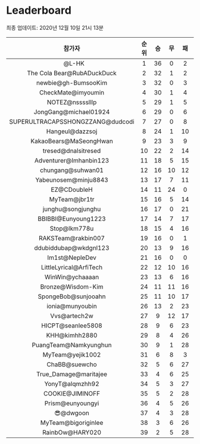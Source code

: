 # Leaderboard
최종 업데이트: 2020년 12월 10일 21시 13분




| 참가자 | 순위 | 승 | 무 | 패 | 승점 |
|:---:|:---:|:---:|:---:|:---:|:---:|
| ⠀@L-HK | 1 | 36 | 0 | 2 | 108 |
| The Cola Bear@RubADuckDuck | 2 | 32 | 1 | 2 | 97 |
| newbie@gh-BumsooKim | 3 | 32 | 0 | 3 | 96 |
| CheckMate@imyoumin | 4 | 30 | 1 | 4 | 91 |
| NOTEZ@nsssslllp | 5 | 29 | 1 | 5 | 88 |
| JongGang@michael01924 | 6 | 29 | 0 | 6 | 87 |
| SUPERULTRACAPSSHONGZZANG@dudcodi | 7 | 27 | 0 | 8 | 81 |
| Hangeul@dazzsoj | 8 | 24 | 1 | 10 | 73 |
| KakaoBears@MaSeongHwan | 9 | 23 | 3 | 9 | 72 |
| tresed@dnalsitresed | 10 | 22 | 2 | 14 | 68 |
| Adventurer@Imhanbin123 | 11 | 18 | 5 | 15 | 59 |
| chungang@suhwan01 | 12 | 16 | 10 | 12 | 58 |
| Yabeunosem@minju8843 | 13 | 17 | 7 | 11 | 58 |
| EZ@CDoubleH | 14 | 11 | 24 | 0 | 57 |
| MyTeam@jbr1tr | 15 | 16 | 5 | 14 | 53 |
| junghu@songjunghu | 16 | 17 | 0 | 21 | 51 |
| BBIBBI@Eunyoung1223 | 17 | 14 | 7 | 17 | 49 |
| Stop@lkm778u | 18 | 15 | 4 | 16 | 49 |
| RAKSTeam@rakbin007 | 19 | 16 | 0 | 1 | 48 |
| ddubiddubap@wkdgnl123 | 20 | 13 | 9 | 16 | 48 |
| Im1st@NepleDev | 21 | 16 | 0 | 0 | 48 |
| LittleLyrical@ArfiTech | 22 | 12 | 10 | 16 | 46 |
| WinWin@ychaaaan | 23 | 13 | 6 | 16 | 45 |
| Bronze@Wisdom-Kim | 24 | 11 | 11 | 16 | 44 |
| SpongeBob@sunjooahn | 25 | 11 | 10 | 17 | 43 |
| ionia@munyoubin | 26 | 13 | 2 | 23 | 41 |
| Vvs@artech2w | 27 | 9 | 12 | 17 | 39 |
| HICPT@seanlee5808 | 28 | 9 | 6 | 23 | 33 |
| KHH@kimhh2880 | 29 | 8 | 4 | 26 | 28 |
| PuangTeam@Namkyunghun | 30 | 9 | 1 | 28 | 28 |
| MyTeam@yejik1002 | 31 | 6 | 8 | 3 | 26 |
| ChaBB@suewcho | 32 | 5 | 6 | 27 | 21 |
| True_Damage@maritajee | 33 | 4 | 6 | 25 | 18 |
| YonyT@alqmzhh92 | 34 | 5 | 3 | 27 | 18 |
| COOKIE@JIMINOFF | 35 | 5 | 2 | 28 | 17 |
| Prism@eunyoungyi | 36 | 4 | 5 | 26 | 17 |
| 😎@dwgoon | 37 | 4 | 3 | 28 | 15 |
| MyTeam@bigoriginlee | 38 | 3 | 6 | 26 | 15 |
| RainbOw@HARY020 | 39 | 2 | 5 | 28 | 11 |